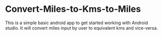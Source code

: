 # Convert-Miles-to-Kms-to-Miles
This is a simple basic android app to get started working with Android studio. It will convert miles input by user to equivalent kms and vice-versa.
